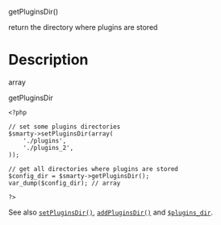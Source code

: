 getPluginsDir()

return the directory where plugins are stored

Description
===========

array

getPluginsDir

    <?php

    // set some plugins directories
    $smarty->setPluginsDir(array(
        './plugins',
        './plugins_2',
    ));

    // get all directories where plugins are stored
    $config_dir = $smarty->getPluginsDir();
    var_dump($config_dir); // array

    ?>

See also [`setPluginsDir()`](#api.set.plugins.dir),
[`addPluginsDir()`](#api.add.plugins.dir) and
[`$plugins_dir`](#variable.plugins.dir).
